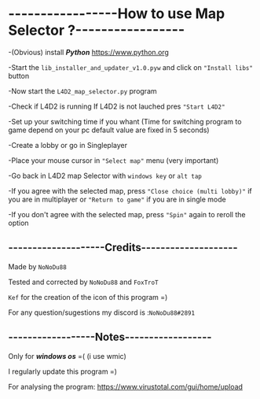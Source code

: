 
<h1>-----------------How to use Map Selector ?-----------------</h1>

-(Obvious) install ***Python*** https://www.python.org

-Start the `lib_installer_and_updater_v1.0.pyw` and click on `"Install libs"` button

-Now start the `L4D2_map_selector.py` program

-Check if L4D2 is running If L4D2 is not lauched pres `"Start L4D2"`

-Set up your switching time if you whant (Time for switching program to game depend on your pc default value are fixed in 5 seconds)

-Create a lobby or go in Singleplayer

-Place your mouse cursor in `"Select map"` menu (very important)

-Go back in L4D2 map Selector with `windows key` or `alt tap`

-If you agree with the selected map, press `"Close choice (multi lobby)"` if you are in multiplayer or `"Return to game"` if you are in single mode

-If you don't agree with the selected map, press `"Spin"` again to reroll the option

<h2>--------------------Credits--------------------</h2>

Made by `NoNoDu88`

Tested and corrected by `NoNoDu88` and `FoxTroT`

``Kef`` for the creation of the icon of this program =)

For any question/sugestions my discord is :`NoNoDu88#2891`

<h2>------------------Notes------------------</h2>

Only for ***windows os*** =( (i use wmic)

I regularly update this program =)

For analysing the program: https://www.virustotal.com/gui/home/upload
